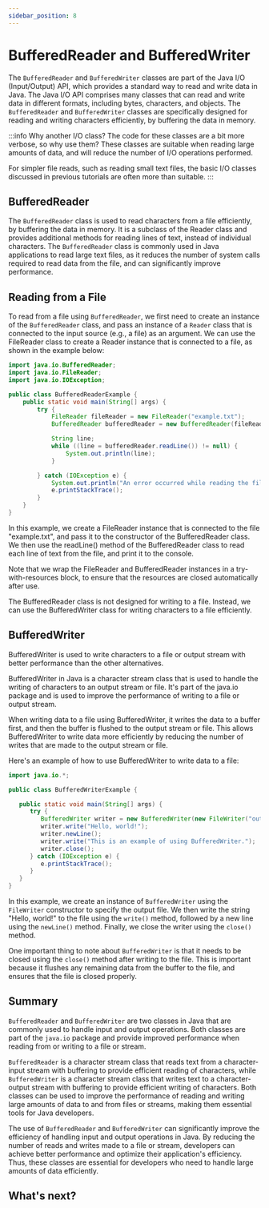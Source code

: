 ```yaml
---
sidebar_position: 8
---
```


# BufferedReader and BufferedWriter

The `BufferedReader` and `BufferedWriter` classes are part of the Java I/O (Input/Output) API, which provides a standard way to read and write data in Java. The Java I/O API comprises many classes that can read and write data in different formats, including bytes, characters, and objects. The `BufferedReader` and `BufferedWriter` classes are specifically designed for reading and writing characters efficiently, by buffering the data in memory.

:::info Why another I/O class?
The code for these classes are a bit more verbose, so why use them? These classes are suitable when reading large amounts of data, and will reduce the number of I/O operations performed. 

For simpler file reads, such as reading small text files, the basic I/O classes discussed in previous tutorials are often more than suitable.
:::

## BufferedReader

The `BufferedReader` class is used to read characters from a file efficiently, by buffering the data in memory. It is a subclass of the Reader class and provides additional methods for reading lines of text, instead of individual characters. The `BufferedReader` class is commonly used in Java applications to read large text files, as it reduces the number of system calls required to read data from the file, and can significantly improve performance.

## Reading from a File

To read from a file using `BufferedReader`, we first need to create an instance of the `BufferedReader` class, and pass an instance of a `Reader` class that is connected to the input source (e.g., a file) as an argument. We can use the FileReader class to create a Reader instance that is connected to a file, as shown in the example below:


```java
import java.io.BufferedReader;
import java.io.FileReader;
import java.io.IOException;

public class BufferedReaderExample {
    public static void main(String[] args) {
        try {
            FileReader fileReader = new FileReader("example.txt");
            BufferedReader bufferedReader = new BufferedReader(fileReader)

            String line;
            while ((line = bufferedReader.readLine()) != null) {
                System.out.println(line);
            }

        } catch (IOException e) {
            System.out.println("An error occurred while reading the file.");
            e.printStackTrace();
        }
    }
}
```

In this example, we create a FileReader instance that is connected to the file "example.txt", and pass it to the constructor of the BufferedReader class. We then use the readLine() method of the BufferedReader class to read each line of text from the file, and print it to the console.

Note that we wrap the FileReader and BufferedReader instances in a try-with-resources block, to ensure that the resources are closed automatically after use.

The BufferedReader class is not designed for writing to a file. Instead, we can use the BufferedWriter class for writing characters to a file efficiently.

## BufferedWriter

BufferedWriter is used to write characters to a file or output stream with better performance than the other alternatives.

BufferedWriter in Java is a character stream class that is used to handle the writing of characters to an output stream or file. It's part of the java.io package and is used to improve the performance of writing to a file or output stream.

When writing data to a file using BufferedWriter, it writes the data to a buffer first, and then the buffer is flushed to the output stream or file. This allows BufferedWriter to write data more efficiently by reducing the number of writes that are made to the output stream or file.

Here's an example of how to use BufferedWriter to write data to a file:

```java
import java.io.*;

public class BufferedWriterExample {

   public static void main(String[] args) {
      try {
         BufferedWriter writer = new BufferedWriter(new FileWriter("output.txt"));
         writer.write("Hello, world!");
         writer.newLine();
         writer.write("This is an example of using BufferedWriter.");
         writer.close();
      } catch (IOException e) {
         e.printStackTrace();
      }
   }
}
```

In this example, we create an instance of `BufferedWriter` using the `FileWriter` constructor to specify the output file. We then write the string "Hello, world!" to the file using the `write()` method, followed by a new line using the `newLine()` method. Finally, we close the writer using the `close()` method.

One important thing to note about `BufferedWriter` is that it needs to be closed using the `close()` method after writing to the file. This is important because it flushes any remaining data from the buffer to the file, and ensures that the file is closed properly.

## Summary

`BufferedReader` and `BufferedWriter` are two classes in Java that are commonly used to handle input and output operations. Both classes are part of the `java.io` package and provide improved performance when reading from or writing to a file or stream.

`BufferedReader` is a character stream class that reads text from a character-input stream with buffering to provide efficient reading of characters, while `BufferedWriter` is a character stream class that writes text to a character-output stream with buffering to provide efficient writing of characters. Both classes can be used to improve the performance of reading and writing large amounts of data to and from files or streams, making them essential tools for Java developers.

The use of `BufferedReader` and `BufferedWriter` can significantly improve the efficiency of handling input and output operations in Java. By reducing the number of reads and writes made to a file or stream, developers can achieve better performance and optimize their application's efficiency. Thus, these classes are essential for developers who need to handle large amounts of data efficiently.

## What's next?
